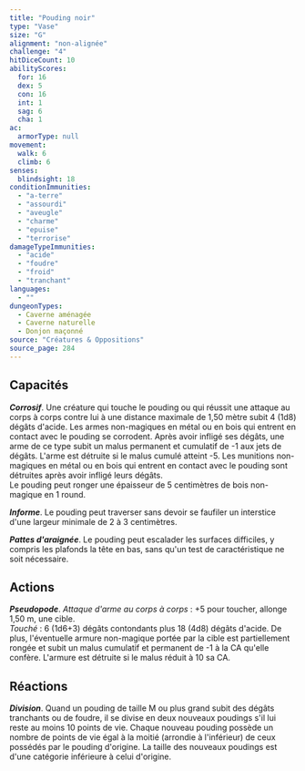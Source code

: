 ```yaml
---
title: "Pouding noir"
type: "Vase"
size: "G"
alignment: "non-alignée"
challenge: "4"
hitDiceCount: 10
abilityScores:
  for: 16
  dex: 5
  con: 16
  int: 1
  sag: 6
  cha: 1
ac: 
  armorType: null
movement: 
  walk: 6
  climb: 6
senses: 
  blindsight: 18
conditionImmunities: 
  - "a-terre"
  - "assourdi"
  - "aveugle"
  - "charme"
  - "epuise"
  - "terrorise"
damageTypeImmunities: 
  - "acide"
  - "foudre"
  - "froid"
  - "tranchant"
languages: 
  - ""
dungeonTypes:
  - Caverne aménagée
  - Caverne naturelle
  - Donjon maçonné
source: "Créatures & Oppositions"
source_page: 284
---
```

## Capacités
_**Corrosif**_. Une créature qui touche le pouding ou qui réussit une attaque au corps à corps contre lui à une distance maximale de 1,50 mètre subit 4 (1d8) dégâts d'acide. Les armes non-magiques en métal ou en bois qui entrent en contact avec le pouding se corrodent. Après avoir infligé ses dégâts, une arme de ce type subit un malus permanent et cumulatif de -1 aux jets de dégâts. L'arme est détruite si le malus cumulé atteint -5. Les munitions non-magiques en métal ou en bois qui entrent en contact avec le pouding sont détruites après avoir infligé leurs dégâts.  
Le pouding peut ronger une épaisseur de 5 centimètres de bois non-magique en 1 round.

_**Informe**_. Le pouding peut traverser sans devoir se faufiler un interstice d'une largeur minimale de 2 à 3 centimètres.

_**Pattes d'araignée**_. Le pouding peut escalader les surfaces difficiles, y compris les plafonds la tête en bas, sans qu'un test de caractéristique ne soit nécessaire.

## Actions
_**Pseudopode**_. _Attaque d'arme au corps à corps_ : +5 pour toucher, allonge 1,50 m, une cible.  
_Touché_ : 6 (1d6+3) dégâts contondants plus 18 (4d8) dégâts d'acide. De plus, l'éventuelle armure non-magique portée par la cible est partiellement rongée et subit un malus cumulatif et permanent de -1 à la CA qu'elle confère. L'armure est détruite si le malus réduit à 10 sa CA.

## Réactions
_**Division**_. Quand un pouding de taille M ou plus grand subit des dégâts tranchants ou de foudre, il se divise en deux nouveaux poudings s'il lui reste au moins 10 points de vie. Chaque nouveau pouding possède un nombre de points de vie égal à la moitié (arrondie à l'inférieur) de ceux possédés par le pouding d'origine. La taille des nouveaux poudings est d'une catégorie inférieure à celui d'origine.
